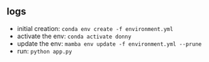 ## logs

- initial creation: `conda env create -f environment.yml`
- activate the env: `conda activate donny`
- update the env: `mamba env update -f environment.yml --prune`
- run: `python app.py`

